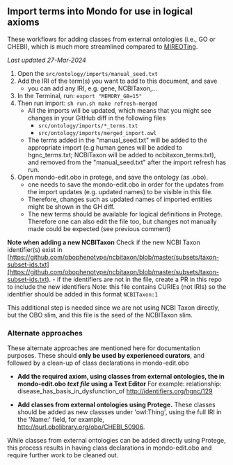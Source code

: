 ## Import terms into Mondo for use in logical axioms

These workflows for adding classes from external ontologies (i.e., GO or CHEBI), which is much more streamlined compared to [MIREOTing](https://github.com/obophenotype/human-phenotype-ontology/wiki/Editor-Guide#mireoting).

_Last updated 27-Mar-2024_

1. Open the `src/ontology/imports/manual_seed.txt`
2. Add the IRI of the term(s) you want to add to this document, and save
    - you can add any IRI, e.g. gene, NCBITaxon,...
3. In the Terminal, run: `export "MEMORY_GB=15"`
4. Then run import: `sh run.sh make refresh-merged` 
    - All the imports will be updated, which means that you might see changes in your GitHub diff in the following files
        - `src/ontology/imports/*_terms.txt`
        - `src/ontology/imports/merged_import.owl`
    - The terms added in the "manual_seed.txt" will be added to the appropriate import (e.g human genes will be added to hgnc_terms.txt; NCBITaxon will be added to ncbitaxon_terms.txt), and removed from the "manual_seed.txt" after the import refresh has run. 
5. Open mondo-edit.obo in protege, and save the ontology (as .obo).
    - one needs to save the mondo-edit.obo in order for the updates from the import updates (e.g. updated names) to be visible in this file. 
    - Therefore, changes such as updated names of imported entities might be shown in the GH diff. 
    - The new terms should be available for logical definitions in Protege. Therefore one can also edit the file too, but changes not manually made could be expected (see previous comment)

**Note when adding a new NCBITaxon**
Check if the new NCBI Taxon identifier(s) exist in [https://github.com/obophenotype/ncbitaxon/blob/master/subsets/taxon-subset-ids.txt](https://github.com/obophenotype/ncbitaxon/blob/master/subsets/taxon-subset-ids.txt). 
    - if the identifiers are not in the file, create a PR in this repo to include the new identifiers
    Note: this file contains CURIEs (not IRIs) so the identifier should be added in this format `NCBITaxon:1`

This additional step is needed since we are not using NCBI Taxon directly, but the OBO slim, and this file is the seed of the NCBITaxon slim.
 


### Alternate approaches
These alternate approaches are mentioned here for documentation purposes. These should **only be used by experienced curators**, and followed by a clean-up of class declarations in mondo-edit.obo 

- **Add the required axiom, using classes from external ontologies, the in mondo-edit.obo *text file* using a Text Editor**
 For example:  relationship: disease_has_basis_in_dysfunction_of http://identifiers.org/hgnc/129


- **Add classes from external ontologies using Protege.**
These classes should be added as new classses under 'owl:Thing', using the full IRI in the 'Name:' field, for example, http://purl.obolibrary.org/obo/CHEBI_50906.

While classes from external ontologies can be added directly using Protege, this process results in having class declarations in mondo-edit.obo and require further work to be cleaned out.
